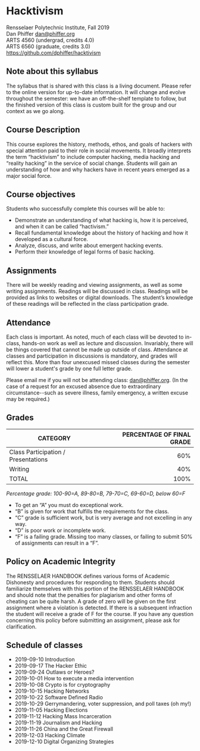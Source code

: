 # Hacktivism

Rensselaer Polytechnic Institute, Fall 2019  
Dan Phiffer <dan@phiffer.org>  
ARTS 4560 (undergrad, credits 4.0)  
ARTS 6560 (graduate, credits 3.0)  
https://github.com/dphiffer/hacktivism

## Note about this syllabus

The syllabus that is shared with this class is a living document. Please refer to the online version for up-to-date information. It will change and evolve throughout the semester: we have an off-the-shelf template to follow, but the finished version of this class is custom built for the group and our context as we go along.

## Course Description

This course explores the history, methods, ethos, and goals of hackers with special attention paid to their role in social movements. It broadly interprets the term “hacktivism” to include computer hacking, media hacking and “reality hacking” in the service of social change. Students will gain an understanding of how and why hackers have in recent years emerged as a major social force.

## Course objectives

Students who successfully complete this courses will be able to:

* Demonstrate an understanding of what hacking is, how it is perceived, and when it can be called “hactivism.”
* Recall fundamental knowledge about the history of hacking and how it developed as a cultural force.
* Analyze, discuss, and write about emergent hacking events.
* Perform their knowledge of legal forms of basic hacking.

## Assignments

There will be weekly reading and viewing assignments, as well as some writing assignments. Readings will be discussed in class. Readings will be provided as links to websites or digital downloads. The student’s knowledge of these readings will be reflected in the class participation grade.

## Attendance

Each class is important. As noted, much of each class will be devoted to in-class, hands-on work as well as lecture and discussion. Invariably, there will be things covered that cannot be made up outside of class. Attendance at classes and participation in discussions is mandatory, and grades will reflect this. More than four unexcused missed classes during the semester will lower a student's grade by one full letter grade.

Please email me if you will not be attending class: dan@phiffer.org. (In the case of a request for an excused absence due to extraordinary circumstance--such as severe illness, family emergency, a written excuse may be required.)

## Grades

| CATEGORY                              | PERCENTAGE OF FINAL GRADE |
| --------------------------------------| -------------------------:|
| Class Participation / Presentations   |                       60% |
| Writing                               |                       40% |
| TOTAL                                 |                      100% |

*Percentage grade: 100-90=A, 89-80=B, 79-70=C, 69-60=D, below 60=F*

* To get an “A” you must do exceptional work.
* “B” is given for work that fulfills the requirements for the class.
* “C” grade is sufficient work, but is very average and not excelling in any way.
* “D” is poor work or incomplete work.
* “F” is a failing grade. Missing too many classes, or failing to submit 50% of assignments can result in a “F”.

## Policy on Academic Integrity

The RENSSELAER HANDBOOK defines various forms of Academic Dishonesty and procedures for responding to them. Students should familiarize themselves with this portion of the RENSSELAER HANDBOOK and should note that the penalties for plagiarism and other forms of cheating can be quite harsh. A grade of zero will be given on the first assignment where a violation is detected. If there is a subsequent infraction the student will receive a grade of F for the course. If you have any question concerning this policy before submitting an assignment, please ask for clarification.

## Schedule of classes

* 2019-09-10 Introduction
* 2019-09-17 The Hacker Ethic
* 2019-09-24 Outlaws or Heroes?
* 2019-10-01 How to execute a media intervention
* 2019-10-08 Crypto is for cryptography
* 2019-10-15 Hacking Networks
* 2019-10-22 Software Defined Radio
* 2019-10-29 Gerrymandering, voter suppression, and poll taxes (oh my!)
* 2019-11-05 Hacking Elections
* 2019-11-12 Hacking Mass Incarceration
* 2019-11-19 Journalism and Hacking
* 2019-11-26 China and the Great Firewall
* 2019-12-03 Hacking Climate
* 2019-12-10 Digital Organizing Strategies
